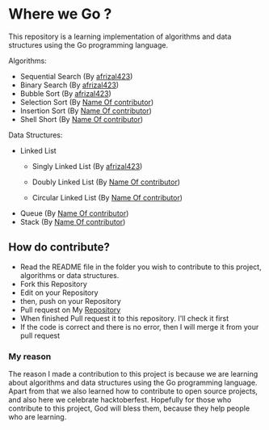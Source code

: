 # Where we Go ?
This repository is a learning implementation of algorithms and data structures using the Go programming language.

Algorithms:
- Sequential Search (By [afrizal423](https://github.com/afrizal423/))
- Binary Search (By [afrizal423](https://github.com/afrizal423/))
- Bubble Sort (By [afrizal423](https://github.com/afrizal423/))
- Selection Sort (By [Name Of contributor](https://github.com/))
- Insertion Sort (By [Name Of contributor](https://github.com/))
- Shell Short (By [Name Of contributor](https://github.com/))

Data Structures:
- Linked List
    - Singly Linked List (By [afrizal423](https://github.com/afrizal423/))
    - Doubly Linked List (By [Name Of contributor](https://github.com/))

    - Circular Linked List (By [Name Of contributor](https://github.com/))
 - Queue (By [Name Of contributor](https://github.com/))
 - Stack (By [Name Of contributor](https://github.com/))

## How do contribute?
- Read the README file in the folder you wish to contribute to this project, algorithms or data structures.
- Fork this Repository
- Edit on your Repository
- then, push on your Repository
- Pull request on My [Repository](https://github.com/afrizal423/where-we-Go)
- When finished Pull request it to this repository. I'll check it first
- If the code is correct and there is no error, then I will merge it from your pull request

### My reason
The reason I made a contribution to this project is because we are learning about algorithms and data structures using the Go programming language. Apart from that we also learned how to contribute to open source projects, and also here we celebrate hacktoberfest. Hopefully for those who contribute to this project, God will bless them, because they help people who are learning.
